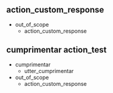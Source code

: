 ## action_custom_response
* out_of_scope
    - action_custom_response

## cumprimentar action_test
* cumprimentar
    - utter_cumprimentar
* out_of_scope
    - action_custom_response
